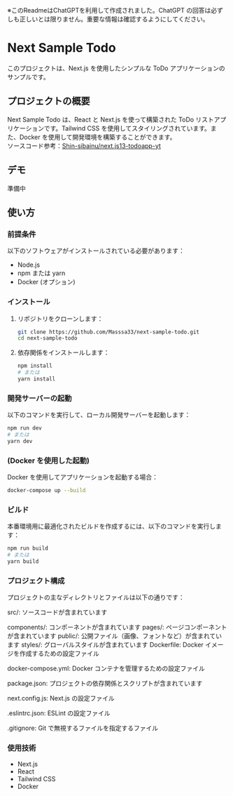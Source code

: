 ※このReadmeはChatGPTを利用して作成されました。ChatGPT の回答は必ずしも正しいとは限りません。重要な情報は確認するようにしてください。

# Next Sample Todo

このプロジェクトは、Next.js を使用したシンプルな ToDo アプリケーションのサンプルです。

## プロジェクトの概要

Next Sample Todo は、React と Next.js を使って構築された ToDo リストアプリケーションです。Tailwind CSS を使用してスタイリングされています。また、Docker を使用して開発環境を構築することができます。  
ソースコード参考：[Shin-sibainu/next.js13-todoapp-yt](https://github.com/Shin-sibainu/next.js13-todoapp-yt)

## デモ
準備中

## 使い方

### 前提条件

以下のソフトウェアがインストールされている必要があります：

- Node.js
- npm または yarn
- Docker (オプション)

### インストール

1. リポジトリをクローンします：

    ```bash
    git clone https://github.com/Masssa33/next-sample-todo.git
    cd next-sample-todo
    ```

2. 依存関係をインストールします：

    ```bash
    npm install
    # または
    yarn install
    ```

### 開発サーバーの起動

以下のコマンドを実行して、ローカル開発サーバーを起動します：

```bash
npm run dev
# または
yarn dev
```

### (Docker を使用した起動)
Docker を使用してアプリケーションを起動する場合：
```bash
docker-compose up --build
```

### ビルド
本番環境用に最適化されたビルドを作成するには、以下のコマンドを実行します：
```bash
npm run build
# または
yarn build
```

### プロジェクト構成
プロジェクトの主なディレクトリとファイルは以下の通りです：

src/: ソースコードが含まれています

components/: コンポーネントが含まれています
pages/: ページコンポーネントが含まれています
public/: 公開ファイル（画像、フォントなど）が含まれています
styles/: グローバルスタイルが含まれています
Dockerfile: Docker イメージを作成するための設定ファイル

docker-compose.yml: Docker コンテナを管理するための設定ファイル

package.json: プロジェクトの依存関係とスクリプトが含まれています

next.config.js: Next.js の設定ファイル

.eslintrc.json: ESLint の設定ファイル

.gitignore: Git で無視するファイルを指定するファイル

### 使用技術
- Next.js
- React
- Tailwind CSS
- Docker
